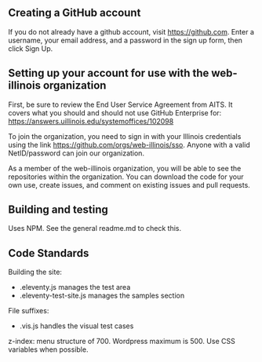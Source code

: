 ## Creating a GitHub account

If you do not already have a github account, visit https://github.com. Enter a username, your email address, and a password in the sign up form, then click Sign Up.

## Setting up your account for use with the web-illinois organization

First, be sure to review the End User Service Agreement from AITS. It covers what you should and should not use GitHub Enterprise for: https://answers.uillinois.edu/systemoffices/102098

To join the organization, you need to sign in with your Illinois credentials using the link https://github.com/orgs/web-illinois/sso. Anyone with a valid NetID/password can join our organization.

As a member of the web-illinois organization, you will be able to see the repositories within the organization. You can download the code for your own use, create issues, and comment on existing issues and pull requests.

## Building and testing

Uses NPM. See the general readme.md to check this. 

## Code Standards

Building the site:
* .eleventy.js manages the test area
* .eleventy-test-site.js manages the samples section

File suffixes:
* .vis.js handles the visual test cases

z-index: menu structure of 700. Wordpress maximum is 500. 
Use CSS variables when possible. 

